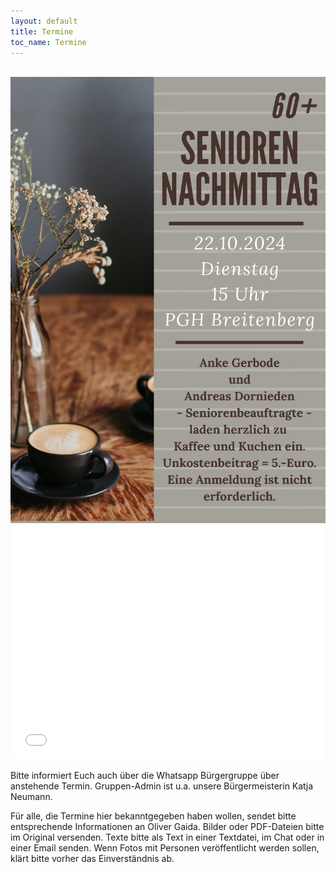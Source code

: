 ```yaml
---
layout: default
title: Termine
toc_name: Termine
---
```


<!-- aktuell wurden keine Termine an den Internetverantwortlichen gemeldet. -->

<br><a href="#" class="image featured"><img src="images/seniorennachmittag.jpg" alt="" /></a>
<br><a href="images/st-martin-aushang-2024.pdf"><object data="images/st-martin-aushang-2024.pdf" style="width:100%;height:1500px"></object></a>
<embed src="images/st-martin-aushang-2024.pdf" width="500" height="375" 
 type="application/pdf">

Bitte informiert Euch auch über die Whatsapp Bürgergruppe über anstehende Termin. Gruppen-Admin ist u.a. unsere Bürgermeisterin Katja Neumann.

Für alle, die Termine hier bekanntgegeben haben wollen, sendet bitte entsprechende Informationen an Oliver Gaida. Bilder oder PDF-Dateien bitte im Original versenden. Texte bitte als Text in einer Textdatei, im Chat oder in einer Email senden. Wenn Fotos mit Personen veröffentlicht werden sollen, klärt bitte vorher das Einverständnis ab.